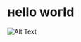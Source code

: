 # нello woгld
![Alt Text](https://upload.wikimedia.org/wikipedia/de/thumb/d/da/Microsoft_Windows_XP_Logo_2.svg/640px-Microsoft_Windows_XP_Logo_2.svg.png)
